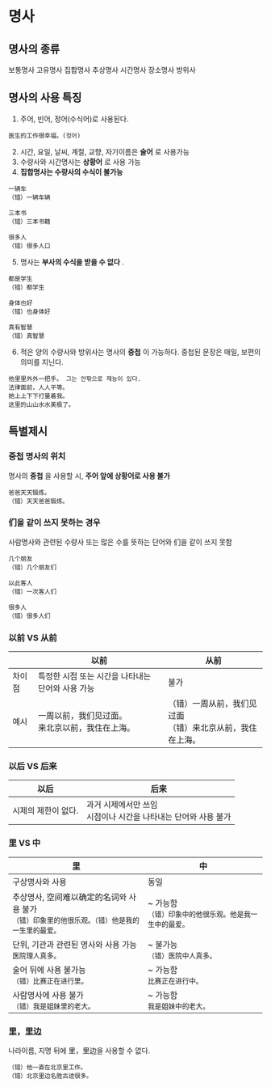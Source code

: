# 명사
## 명사의 종류
보통명사
고유명사
집합명사
추상명사
시간명사
장소명사
방위사

## 명사의 사용 특징
1. 주어, 빈어, 정어(수식어)로 사용된다.
```
医生的工作很幸福。(정어)
```
2. 시간, 요일, 날씨, 계절, 교향, 자기이름은 __술어__ 로 사용가능
3. 수량사와 시간명사는 __상황어__ 로 사용 가능
4. __집합명사는 수량사의 수식이 불가능__
```
一辆车
（错）一辆车辆

三本书
（错）三本书籍

很多人
（错）很多人口
```
5. 명사는 __부사의 수식을 받을 수 없다__ .
```
都是学生
（错）都学生

身体也好
（错）也身体好

真有智慧
（错）真智慧
```
6. 적은 양의 수량사와 방위사는 명사의 __중첩__ 이 가능하다. 중첩된 문장은 매일, 보편의 의미를 지닌다.
```
他里里外外一把手。 그는 안팎으로 재능이 있다.
法律面前，人人平等。
她上上下下打量着我。
这里的山山水水美极了。
```

## 특별제시
### 중첩 명사의 위치
명사의 __중첩__ 을 사용할 시, __주어 앞에 상황어로 사용 불가__
```
爸爸天天锻炼。
（错）天天爸爸锻炼。
```

### 们을 같이 쓰지 못하는 경우
사람명사와 관련된 수량사 또는 많은 수를 뜻하는 단어와 们을 같이 쓰지 못함
```
几个朋友
（错）几个朋友们

以此客人
（错）一次客人们

很多人
（错）很多人们
```

### 以前 VS 从前
||以前|从前|
|-|---|---|
|차이점|특정한 시점 또는 시간을 나타내는 단어와 사용 가능|불가|
|예시|一周以前，我们见过面。<br>来北京以前，我住在上海。|（错）一周从前，我们见过面<br>（错）来北京从前，我住在上海。|

### 以后 VS 后来
|以后|后来|
|---|---|
|시제의 제한이 없다.|과거 시제에서만 쓰임<br>시점이나 시간을 나타내는 단어와 사용 불가|


### 里 VS 中
|里|中|
|-|-|
|구상명사와 사용|동일|
|추상명사, 空间难以确定的名词와 사용 불가<br>```（错）印象里的他很乐观。（错）他是我的一生里的最爱。```|~ 가능함<br>```（错）印象中的他很乐观。他是我一生中的最爱。```|
|단위, 기관과 관련된 명사와 사용 가능<br>```医院理人真多。```|~ 불가능<br>```（错）医院中人真多。```|
|술어 뒤에 사용 불가능<br>```（错）比赛正在进行里。```|~ 가능함<br>```比赛正在进行中。```|
|사람명사에 사용 불가<br>```（错）我是姐妹里的老大。```|~ 가능함<br>```我是姐妹中的老大。```|
### 里，里边
나라이름, 지명 뒤에 里，里边을 사용할 수 없다.
```
（错）他一直在北京里工作。
（错）北京里边名胜古迹很多。
```
